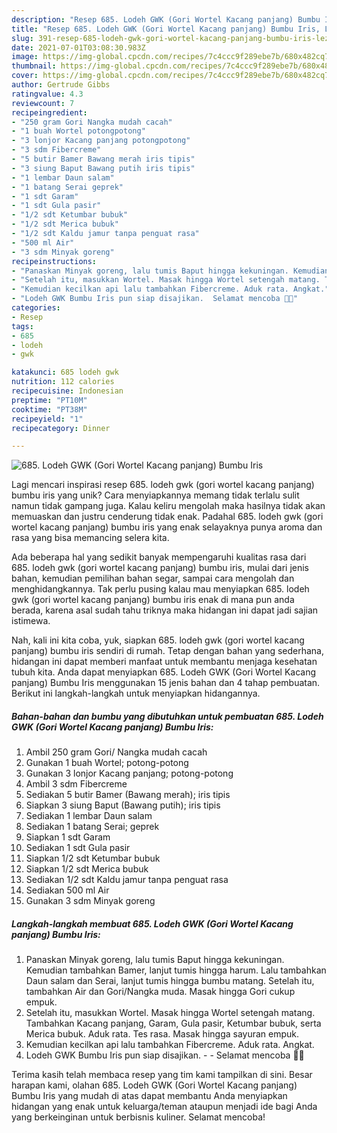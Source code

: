 ```yaml
---
description: "Resep 685. Lodeh GWK (Gori Wortel Kacang panjang) Bumbu Iris, Lezat Sekali"
title: "Resep 685. Lodeh GWK (Gori Wortel Kacang panjang) Bumbu Iris, Lezat Sekali"
slug: 391-resep-685-lodeh-gwk-gori-wortel-kacang-panjang-bumbu-iris-lezat-sekali
date: 2021-07-01T03:08:30.983Z
image: https://img-global.cpcdn.com/recipes/7c4ccc9f289ebe7b/680x482cq70/685-lodeh-gwk-gori-wortel-kacang-panjang-bumbu-iris-foto-resep-utama.jpg
thumbnail: https://img-global.cpcdn.com/recipes/7c4ccc9f289ebe7b/680x482cq70/685-lodeh-gwk-gori-wortel-kacang-panjang-bumbu-iris-foto-resep-utama.jpg
cover: https://img-global.cpcdn.com/recipes/7c4ccc9f289ebe7b/680x482cq70/685-lodeh-gwk-gori-wortel-kacang-panjang-bumbu-iris-foto-resep-utama.jpg
author: Gertrude Gibbs
ratingvalue: 4.3
reviewcount: 7
recipeingredient:
- "250 gram Gori Nangka mudah cacah"
- "1 buah Wortel potongpotong"
- "3 lonjor Kacang panjang potongpotong"
- "3 sdm Fibercreme"
- "5 butir Bamer Bawang merah iris tipis"
- "3 siung Baput Bawang putih iris tipis"
- "1 lembar Daun salam"
- "1 batang Serai geprek"
- "1 sdt Garam"
- "1 sdt Gula pasir"
- "1/2 sdt Ketumbar bubuk"
- "1/2 sdt Merica bubuk"
- "1/2 sdt Kaldu jamur tanpa penguat rasa"
- "500 ml Air"
- "3 sdm Minyak goreng"
recipeinstructions:
- "Panaskan Minyak goreng, lalu tumis Baput hingga kekuningan. Kemudian tambahkan Bamer, lanjut tumis hingga harum. Lalu tambahkan Daun salam dan Serai, lanjut tumis hingga bumbu matang. Setelah itu, tambahkan Air dan Gori/Nangka muda. Masak hingga Gori cukup empuk."
- "Setelah itu, masukkan Wortel. Masak hingga Wortel setengah matang. Tambahkan Kacang panjang, Garam, Gula pasir, Ketumbar bubuk, serta Merica bubuk. Aduk rata. Tes rasa. Masak hingga sayuran empuk."
- "Kemudian kecilkan api lalu tambahkan Fibercreme. Aduk rata. Angkat."
- "Lodeh GWK Bumbu Iris pun siap disajikan.  Selamat mencoba 🙏😊"
categories:
- Resep
tags:
- 685
- lodeh
- gwk

katakunci: 685 lodeh gwk 
nutrition: 112 calories
recipecuisine: Indonesian
preptime: "PT10M"
cooktime: "PT38M"
recipeyield: "1"
recipecategory: Dinner

---
```



![685. Lodeh GWK (Gori Wortel Kacang panjang) Bumbu Iris](https://img-global.cpcdn.com/recipes/7c4ccc9f289ebe7b/680x482cq70/685-lodeh-gwk-gori-wortel-kacang-panjang-bumbu-iris-foto-resep-utama.jpg)

Lagi mencari inspirasi resep 685. lodeh gwk (gori wortel kacang panjang) bumbu iris yang unik? Cara menyiapkannya memang tidak terlalu sulit namun tidak gampang juga. Kalau keliru mengolah maka hasilnya tidak akan memuaskan dan justru cenderung tidak enak. Padahal 685. lodeh gwk (gori wortel kacang panjang) bumbu iris yang enak selayaknya punya aroma dan rasa yang bisa memancing selera kita.

Ada beberapa hal yang sedikit banyak mempengaruhi kualitas rasa dari 685. lodeh gwk (gori wortel kacang panjang) bumbu iris, mulai dari jenis bahan, kemudian pemilihan bahan segar, sampai cara mengolah dan menghidangkannya. Tak perlu pusing kalau mau menyiapkan 685. lodeh gwk (gori wortel kacang panjang) bumbu iris enak di mana pun anda berada, karena asal sudah tahu triknya maka hidangan ini dapat jadi sajian istimewa.




Nah, kali ini kita coba, yuk, siapkan 685. lodeh gwk (gori wortel kacang panjang) bumbu iris sendiri di rumah. Tetap dengan bahan yang sederhana, hidangan ini dapat memberi manfaat untuk membantu menjaga kesehatan tubuh kita. Anda dapat menyiapkan 685. Lodeh GWK (Gori Wortel Kacang panjang) Bumbu Iris menggunakan 15 jenis bahan dan 4 tahap pembuatan. Berikut ini langkah-langkah untuk menyiapkan hidangannya.

<!--inarticleads1-->

##### Bahan-bahan dan bumbu yang dibutuhkan untuk pembuatan 685. Lodeh GWK (Gori Wortel Kacang panjang) Bumbu Iris:

1. Ambil 250 gram Gori/ Nangka mudah cacah
1. Gunakan 1 buah Wortel; potong-potong
1. Gunakan 3 lonjor Kacang panjang; potong-potong
1. Ambil 3 sdm Fibercreme
1. Sediakan 5 butir Bamer (Bawang merah); iris tipis
1. Siapkan 3 siung Baput (Bawang putih); iris tipis
1. Sediakan 1 lembar Daun salam
1. Sediakan 1 batang Serai; geprek
1. Siapkan 1 sdt Garam
1. Sediakan 1 sdt Gula pasir
1. Siapkan 1/2 sdt Ketumbar bubuk
1. Siapkan 1/2 sdt Merica bubuk
1. Sediakan 1/2 sdt Kaldu jamur tanpa penguat rasa
1. Sediakan 500 ml Air
1. Gunakan 3 sdm Minyak goreng




<!--inarticleads2-->

##### Langkah-langkah membuat 685. Lodeh GWK (Gori Wortel Kacang panjang) Bumbu Iris:

1. Panaskan Minyak goreng, lalu tumis Baput hingga kekuningan. Kemudian tambahkan Bamer, lanjut tumis hingga harum. Lalu tambahkan Daun salam dan Serai, lanjut tumis hingga bumbu matang. Setelah itu, tambahkan Air dan Gori/Nangka muda. Masak hingga Gori cukup empuk.
1. Setelah itu, masukkan Wortel. Masak hingga Wortel setengah matang. Tambahkan Kacang panjang, Garam, Gula pasir, Ketumbar bubuk, serta Merica bubuk. Aduk rata. Tes rasa. Masak hingga sayuran empuk.
1. Kemudian kecilkan api lalu tambahkan Fibercreme. Aduk rata. Angkat.
1. Lodeh GWK Bumbu Iris pun siap disajikan. -  - Selamat mencoba 🙏😊




Terima kasih telah membaca resep yang tim kami tampilkan di sini. Besar harapan kami, olahan 685. Lodeh GWK (Gori Wortel Kacang panjang) Bumbu Iris yang mudah di atas dapat membantu Anda menyiapkan hidangan yang enak untuk keluarga/teman ataupun menjadi ide bagi Anda yang berkeinginan untuk berbisnis kuliner. Selamat mencoba!
